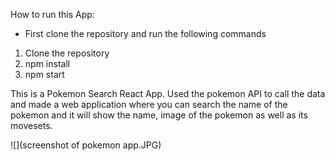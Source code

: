How to run this App:
- First clone the repository and run the following commands

1) Clone the repository
2) npm install
3) npm start

This is a Pokemon Search React App.
Used the pokemon API to call the data and made a web application where you can search the name of the pokemon
and it will show the name, image of the pokemon as well as its movesets. 

![](screenshot of pokemon app.JPG)

